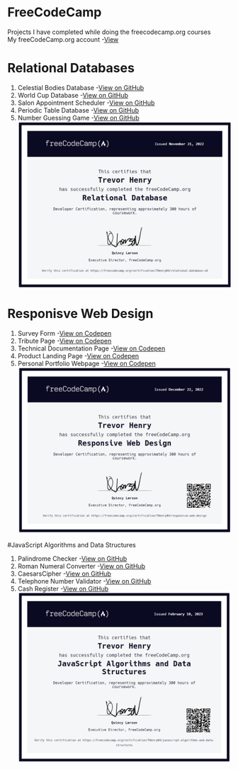 # FreeCodeCamp
Projects I have completed while doing the freecodecamp.org courses  
My freeCodeCamp.org account -[View](https://www.freecodecamp.org/THenry04)

# Relational Databases   
1. Celestial Bodies Database -[View on GitHub](https://github.com/TrevorHenry05/FreeCodeCamp/tree/main/Relational%20Databases/Celestial%20Bodies%20Database)  
2. World Cup Database -[View on GitHub](https://github.com/TrevorHenry05/FreeCodeCamp/tree/main/Relational%20Databases/WorldCup%20Database)  
3. Salon Appointment Scheduler -[View on GitHub](https://github.com/TrevorHenry05/FreeCodeCamp/tree/main/Relational%20Databases/SalonAppointmentScheduler)  
4. Periodic Table Database -[View on GitHub](https://github.com/TrevorHenry05/FreeCodeCamp/tree/main/Relational%20Databases/PeriodicTableDatabase)  
5. Number Guessing Game -[View on GitHub](https://github.com/TrevorHenry05/FreeCodeCamp/tree/main/Relational%20Databases/number_guessing_game)  
![GitHub Logo](/Certifications/Database_cert.PNG)  

# Responisve Web Design
1. Survey Form -[View on Codepen](https://codepen.io/TrevorHenry05/pen/BaVVdgQ)  
2. Tribute Page -[View on Codepen](https://codepen.io/TrevorHenry05/pen/MWXzwdr)  
3. Technical Documentation Page -[View on Codepen](https://codepen.io/TrevorHenry05/pen/MWXzwdr)  
4. Product Landing Page -[View on Codepen](https://codepen.io/TrevorHenry05/pen/WNKboNB)  
5. Personal Portfolio Webpage -[View on Codepen](https://codepen.io/TrevorHenry05/pen/yLqNbQO)  
![GitHub Logo](/Certifications/responsivewebdesigncert.PNG)

#JavaScript Algorithms and Data Structures
1. Palindrome Checker -[View on GitHub](https://github.com/TrevorHenry05/FreeCodeCamp/blob/main/JavascriptAlgroithmsandDataStructures/PalindromeChecker.js)
2. Roman Numeral Converter -[View on GitHub](https://github.com/TrevorHenry05/FreeCodeCamp/blob/main/JavascriptAlgroithmsandDataStructures/RomanNumeralConverter.js)
3. CaesarsCipher -[View on GitHub](https://github.com/TrevorHenry05/FreeCodeCamp/blob/main/JavascriptAlgroithmsandDataStructures/CaesarsCipher.js)
4. Telephone Number Validator -[View on GitHub](https://github.com/TrevorHenry05/FreeCodeCamp/blob/main/JavascriptAlgroithmsandDataStructures/TelephoneNumberValidator.js)
5. Cash Register -[View on GitHub](https://github.com/TrevorHenry05/FreeCodeCamp/blob/main/JavascriptAlgroithmsandDataStructures/CashRegister.js)
![GitHub Logo](/Certifications/JavascriptAlgrotihmsandDatastructures.PNG)
